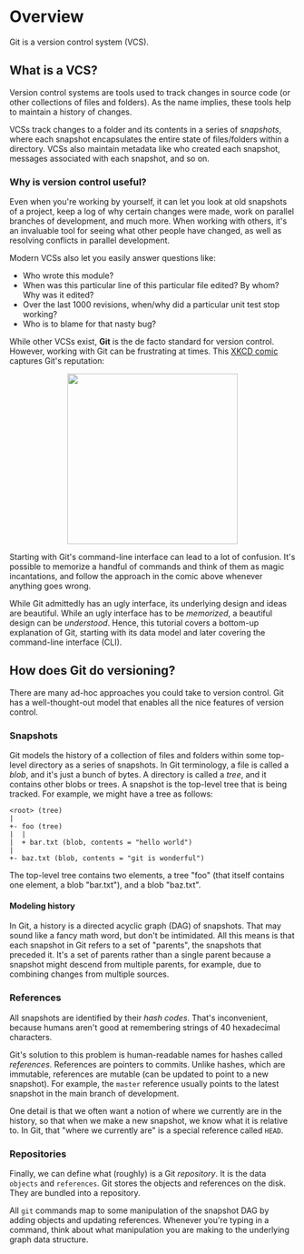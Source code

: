 # Overview

Git is a version control system (VCS).

## What is a VCS?

Version control systems are tools used to track changes in source code
(or other collections of files and folders). As the name implies, these tools
help to maintain a history of changes.

VCSs track changes to a folder and its contents in a series of _snapshots_, where
each snapshot encapsulates the entire state of files/folders within a directory. 
VCSs also maintain metadata like who created each snapshot, messages associated 
with each snapshot, and so on.

### Why is version control useful? 

Even when you're working by yourself, it can let you look at old snapshots of 
a project, keep a log of why certain changes were made, work on parallel branches
of development, and much more. When working with others, it's an invaluable tool
for seeing what other people have changed, as well as resolving conflicts in 
parallel development.

Modern VCSs also let you easily answer questions like:

- Who wrote this module?
- When was this particular line of this particular file edited? By whom? Why
  was it edited?
- Over the last 1000 revisions, when/why did a particular unit test stop
working?
- Who is to blame for that nasty bug?

While other VCSs exist, **Git** is the de facto standard for version control.
However, working with Git can be frustrating at times.
This [XKCD comic](https://xkcd.com/1597/) captures Git's reputation:

<div style="text-align: center;">
<img src="https://imgs.xkcd.com/comics/git.png" width="300px">
</div>

Starting with Git's command-line interface can lead to a lot of confusion.
It's possible to memorize a handful of commands and think of them as magic
incantations, and follow the approach in the comic above whenever anything goes
wrong.

While Git admittedly has an ugly interface, its underlying design and ideas are
beautiful. While an ugly interface has to be _memorized_, a beautiful design
can be _understood_. Hence, this tutorial covers a bottom-up explanation of Git, 
starting with its data model and later covering the command-line interface (CLI).

## How does Git do versioning?

There are many ad-hoc approaches you could take to version control. Git has a
well-thought-out model that enables all the nice features of version control.

### Snapshots

Git models the history of a collection of files and folders within some
top-level directory as a series of snapshots. In Git terminology, a file is
called a _blob_, and it's just a bunch of bytes. A directory is called a
_tree_, and it contains other blobs or trees. A snapshot is the top-level 
tree that is being tracked. For example, we might have a tree as follows:

```
<root> (tree)
|
+- foo (tree)
|  |
|  + bar.txt (blob, contents = "hello world")
|
+- baz.txt (blob, contents = "git is wonderful")
```

The top-level tree contains two elements, a tree "foo" (that itself contains
one element, a blob "bar.txt"), and a blob "baz.txt".

#### Modeling history

In Git, a history is a directed acyclic graph (DAG) of snapshots. That may
sound like a fancy math word, but don't be intimidated. All this means is that
each snapshot in Git refers to a set of "parents", the snapshots that preceded
it. It's a set of parents rather than a single parent because a snapshot might
descend from multiple parents, for example, due to combining changes from 
multiple sources.

### References

All snapshots are identified by their _hash codes_. That's inconvenient,
because humans aren't good at remembering strings of 40 hexadecimal characters.

Git's solution to this problem is human-readable names for hashes called 
_references_. References are pointers to commits. Unlike hashes, which are
immutable, references are mutable (can be updated to point to a new snapshot).
For example, the `master` reference usually points to the latest 
snapshot in the main branch of development.

One detail is that we often want a notion of where we currently are in the 
history, so that when we make a new snapshot, we know what it is relative to. 
In Git, that "where we currently are" is a special reference called `HEAD`.

### Repositories

Finally, we can define what (roughly) is a Git _repository_. It is the data
`objects` and `references`. Git stores the objects and references on the disk.
They are bundled into a repository.

All `git` commands map to some manipulation of the snapshot DAG by adding 
objects and updating references. Whenever you're typing in a command, think 
about what manipulation you are making to the underlying graph data structure.

